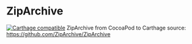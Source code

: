 # ZipArchive
[![Carthage compatible](https://img.shields.io/badge/Carthage-compatible-4BC51D.svg?style=flat)](https://github.com/Carthage/Carthage)
ZipArchive from CocoaPod to Carthage
source: https://github.com/ZipArchive/ZipArchive
